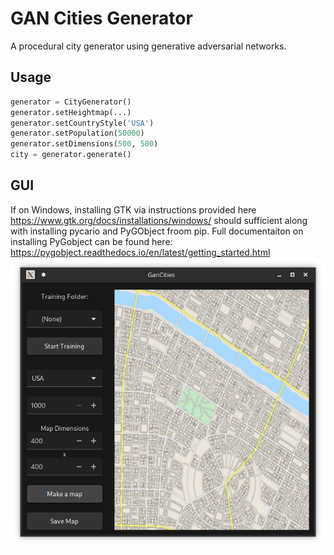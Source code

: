 # GAN Cities Generator

A procedural city generator using generative adversarial networks.

## Usage

```python
generator = CityGenerator()
generator.setHeightmap(...)
generator.setCountryStyle('USA')
generator.setPopulation(50000)
generator.setDimensions(500, 500)
city = generator.generate()
```

## GUI
If on Windows, installing GTK via instructions provided here https://www.gtk.org/docs/installations/windows/
should sufficient along with installing pycario and PyGObject froom pip. 
Full documentaiton on installing PyGobject can be found here: https://pygobject.readthedocs.io/en/latest/getting_started.html
![Screenshot of GanCities UI](https://raw.githubusercontent.com/ProjectCity-Group/gan-cities/master/screenshot/screenshot.png?token=ACHD5QBWEP3NRK2SNS6QEAK667B3O)
